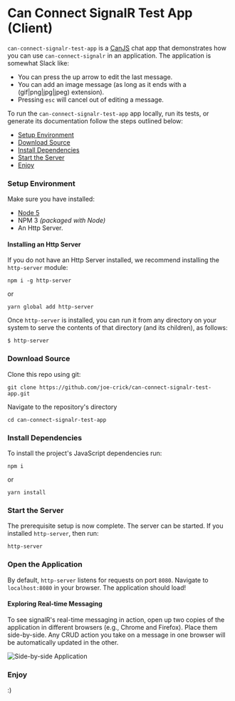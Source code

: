 # Can Connect SignalR Test App (Client)

`can-connect-signalr-test-app` is a [CanJS](https://canjs.com) chat app that demonstrates how you can use
`can-connect-signalr` in an application. The application is somewhat Slack like:
 - You can press the up arrow to edit the last message. 
 - You can add an image message (as long as it ends with a (gif|png|jpg|jpeg) extension). 
 - Pressing `esc` will cancel out of editing a message.

To run the `can-connect-signalr-test-app` app locally, run its tests, or generate its documentation
follow the steps outlined below:

- [Setup Environment](#setup-environment)
- [Download Source](#download-source)
- [Install Dependencies](#install-dependencies)
- [Start the Server](#start-the-server)
- [Enjoy](#enjoy)


### Setup Environment

Make sure you have installed:

- [Node 5](https://nodejs.org/en/download/)
- NPM 3 *(packaged with Node)*
- An Http Server.

#### Installing an Http Server 

If you do not have an Http Server installed, we recommend installing the `http-server` module:

```
npm i -g http-server
```
or
```
yarn global add http-server
```

Once `http-server` is installed, you can run it from any directory on your system to serve the contents
of that directory (and its children), as follows:

```
$ http-server
```

### Download Source

Clone this repo using git:

```
git clone https://github.com/joe-crick/can-connect-signalr-test-app.git
```

Navigate to the repository's directory

```
cd can-connect-signalr-test-app
```

### Install Dependencies

To install the project's JavaScript dependencies run:

```
npm i
```
or
```
yarn install
```

### Start the Server

The prerequisite setup is now complete. The server can be started. If you installed `http-server`, then run:

```
http-server
```

### Open the Application

By default, `http-server` listens for requests on port `8080`. Navigate to `localhost:8080` in your browser. 
The application should load!

#### Exploring Real-time Messaging

To see signalR's real-time messaging in action, open up two copies of the application in different browsers (e.g., 
Chrome and Firefox). Place them side-by-side. Any CRUD action you take on a message in one browser will be automatically
updated in the other.

![Side-by-side Application](https://raw.githubusercontent.com/joe-crick/can-connect-signalr-test-app/master/docs/side-by-side.gif)

### Enjoy

:)
